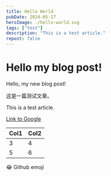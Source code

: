 ```yaml
---
title: Hello World
pubDate: 2024-05-17
heroImage: ./hello-world.svg
tags: ["test"]
description: "This is a test article."
repost: false
---
```


# Hello my blog post!

Hello, my new blog post!

这是一篇测试文章。

This is a test article.

[Link to Google](https://www.google.com)


| Col1 | Col2 |
| ---- | ---- |
| 3    | 4    |
| 5    | 6    |


:joy: Github emoji
